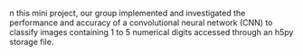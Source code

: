 n this mini project, our group implemented and investigated the performance and accuracy of a convolutional neural network (CNN) to classify images containing 1 to 5 numerical digits accessed through an h5py storage file. 
